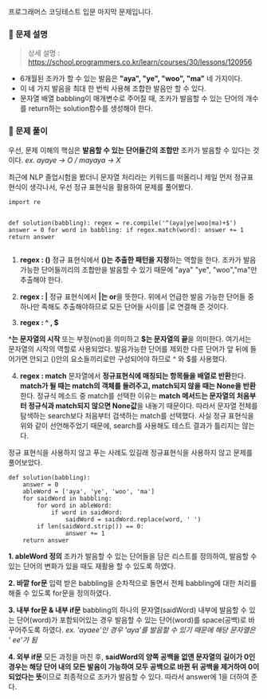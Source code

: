 <p>프로그래머스 코딩테스트 입문 마지막 문제입니다.</p>
<h3 id="📌-문제-설명">📌 문제 설명</h3>
<blockquote>
<p>상세 설명 : <a href="https://school.programmers.co.kr/learn/courses/30/lessons/120956">https://school.programmers.co.kr/learn/courses/30/lessons/120956</a></p>
</blockquote>
<ul>
<li>6개월된 조카가 할 수 있는 발음은 <strong>&quot;aya&quot;, &quot;ye&quot;, &quot;woo&quot;, &quot;ma&quot;</strong> 네 가지이다.</li>
<li>이 네 가지 발음을 최대 한 번씩 사용해 조합한 발음만 할 수 있다.</li>
<li>문자열 배열 babbling이 매개변수로 주어질 때, 조카가 발음할 수 있는 단어의 개수를 return하는 solution함수를 생성해야 한다.</li>
</ul>
<h3 id="📌-문제-풀이">📌 문제 풀이</h3>
<p>우선, 문제 이해의 핵심은 <strong>발음할 수 있는 단어들간의 조합만</strong> 조카가 발음할 수 있다는 것이다. <em>ex. ayaye -&gt; O / mayaya -&gt; X</em></p>
<p>최근에 NLP 졸업시험을 봤더니 문자열 처리라는 키워드를 떠올리니 제일 먼저 정규표현식이 생각나서, 우선 정규 표현식을 활용하여 문제를 풀어봤다.</p>
<pre><code class="language-python">import re

def solution(babbling):
    regex = re.compile('^(aya|ye|woo|ma)+$')
    answer = 0
    for word in babbling:
        if regex.match(word):
            answer += 1
    return answer</code></pre>
<ol>
<li><p><strong>regex : ()</strong>
정규 표현식에서 <strong>()는 추출한 패턴을 지정</strong>하는 역할을 한다. 조카가 발음 가능한 단어들끼리의 조합만을 발음할 수 있기 때문에 &quot;aya&quot; &quot;ye&quot;, &quot;woo&quot;,&quot;ma&quot;만 추출해야 한다.</p>
</li>
<li><p><strong>regex : |</strong>
정규 표현식에서 <strong>|는 or</strong>을 뜻한다. 위에서 언급한 발음 가능한 단어들 중 하나만 족해도 추출해야하므로 모든 단어들 사이를 |로 연결해 준 것이다.</p>
</li>
<li><p><strong>regex : ^ , $</strong></p>
</li>
</ol>
<p><strong>^는 문자열의 시작</strong> 또는 부정(not)을 의미하고 <strong>$는 문자열의 끝</strong>을 의미한다. 여기서는 문자열의 시작의 역할로 사용되었다. 발음가능한 단어를 제외한 다른 단어가 앞 뒤에 들어가면 안되고 ()안의 요소들끼리로만 구성되어야 하므로 ^ 와 $를 사용했다.</p>
<ol start="4">
<li><strong>regex : match</strong>
문자열에서 <strong>정규표현식에 매칭되는 항목들을 배열로 반환</strong>한다. <strong>match가 될 때는 match의 객체를 돌려주고, match되지 않을 때는 None을 반환</strong>한다. 정규식 메소드 중 match를 선택한 이유는 <strong>match 메서드는 문자열의 처음부터 정규식과 match되지 않으면 None값</strong>을 내놓기 때문이다. 따라서 문자열 전체를 탐색하는 search보다 처음부터 검색하는 match를 선택했다. 사실 정규 표현식을 위와 같이 선언해주었기 때문에, search를 사용해도 테스트 결과가 틀리지는 않는다. </li>
</ol>
<p>정규 표현식을 사용하지 않고 푸는 사례도 있길래 정규표현식을 사용하지 않고 문제를 풀어보았다.</p>
<pre><code class="language-python">def solution(babbling):
    answer = 0
    ableWord = ['aya', 'ye', 'woo', 'ma']
    for saidWord in babbling:
        for word in ableWord:
            if word in saidWord:
                saidWord = saidWord.replace(word, ' ')
        if len(saidWord.strip()) == 0:
                answer += 1
    return answer</code></pre>
<p><strong>1. ableWord 정의</strong>
조카가 발음할 수 있는 단어들을 담은 리스트를 정의하여, 발음할 수 있는 단어의 변화가 있을 때도 재활용 할 수 있도록 하였다.</p>
<p><strong>2. 바깥 for문</strong>
입력 받은 babbling을 순차적으로 돌면서 전체 babbling에 대한 처리를 해줄 수 있도록 for문을 정의하였다.</p>
<p><strong>3. 내부 for문 &amp; 내부 if문</strong>
babbling의 하나의 문자열(saidWord) 내부에 발음할 수 있는 단어(word)가 포함되어있는 경우 발음할 수 있는 단어(word)를 space(공백)로 바꾸어주도록 하였다.
<em>ex. 'ayaee'인 경우 'aya'를 발음할 수 있기 때문에 해당 문자열은 ' ee'가 됨</em></p>
<p><strong>4. 외부 if문</strong>
모든 과정을 마친 후, <strong>saidWord의 양쪽 공백을 없앤 문자열의 길이가 0인 경우는 해당 단어 내의 모든 발음이 가능하여 모두 공백으로 바뀐 뒤 공백을 제거하여 0이 되었다는 뜻</strong>이므로 최종적으로 조카가 발음할 수 있다. 따라서 answer에 1을 더하여 준다. </p>